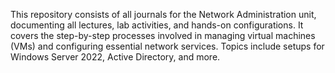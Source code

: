 This repository consists of all journals for the Network Administration unit, documenting all lectures, lab activities, and hands-on configurations. It covers the step-by-step processes involved in managing virtual machines (VMs) and configuring essential network services. Topics include setups for Windows Server 2022, Active Directory, and more.
